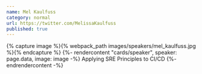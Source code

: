 ```yaml
---
name: Mel Kaulfuss
category: normal
url: https://twitter.com/MelissaKaulfuss
published: true
---
```


{% capture image %}{% webpack_path images/speakers/mel_kaulfuss.jpg %}{% endcapture %}
{%- rendercontent "cards/speaker", speaker: page.data, image: image -%}
Applying SRE Principles to CI/CD
{%- endrendercontent -%}
